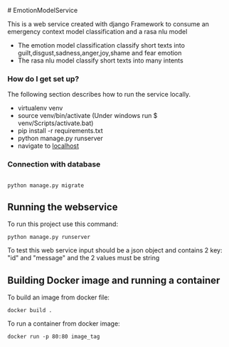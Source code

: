 ﻿﻿# EmotionModelService

This is a web service created with django Framework to consume an emergency context model classification and a rasa nlu model

  
  * The emotion model classification classify short texts into guilt,disgust,sadness,anger,joy,shame and fear emotion  
  * The rasa nlu model classify short texts into many intents

### How do I get set up? ###

The following section describes how to run the service locally.

* virtualenv venv
* source venv/bin/activate (Under windows run  $ venv/Scripts/activate.bat)
* pip install -r requirements.txt
* python manage.py runserver
* navigate to [localhost](http://127.0.0.1:8000/)

### Connection with database



```

python manage.py migrate

```


## Running the webservice
 
To run this project use this command:
```
python manage.py runserver
```

To test this web service input should be a json object and contains 2 key: "id" and "message" and the 2 values must be string 

## Building Docker image and running a container

To build an image from docker file:
```
docker build .
```

To run a container from docker image:
```
docker run -p 80:80 image_tag
```
